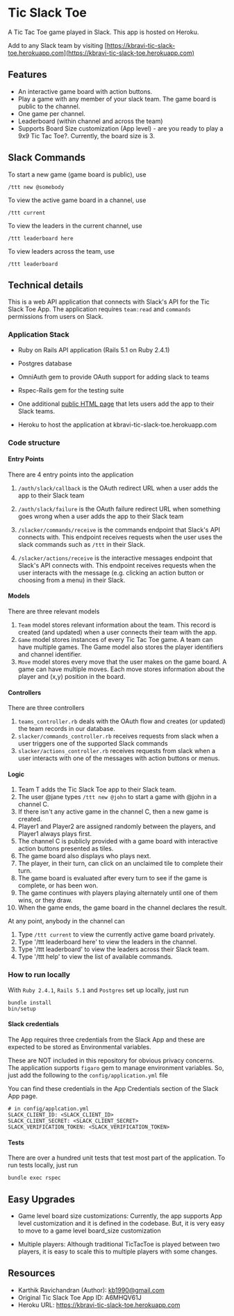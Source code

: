# Tic Slack Toe

A Tic Tac Toe game played in Slack. This app is hosted on Heroku.

Add to any Slack team by visiting [https://kbravi-tic-slack-toe.herokuapp.com](https://kbravi-tic-slack-toe.herokuapp.com)

## Features
* An interactive game board with action buttons.
* Play a game with any member of your slack team. The game board is public to the channel.
* One game per channel.
* Leaderboard (within channel and across the team)
* Supports Board Size customization (App level) - are you ready to play a 9x9 Tic Tac Toe?. Currently, the board size is 3.

## Slack Commands
To start a new game (game board is public), use
```
/ttt new @somebody
```
To view the active game board in a channel, use
```
/ttt current
```
To view the leaders in the current channel, use
```
/ttt leaderboard here
```
To view leaders across the team, use
```
/ttt leaderboard
```

## Technical details

This is a web API application that connects with Slack's API for the Tic Slack Toe App. The application requires `team:read` and `commands` permissions from users on Slack.

### Application Stack
* Ruby on Rails API application (Rails 5.1 on Ruby 2.4.1)
* Postgres database

* OmniAuth gem to provide OAuth support for adding slack to teams
* Rspec-Rails gem for the testing suite

* One additional [public HTML page](https://kbravi-tic-slack-toe.herokuapp.com) that lets users add the app to their Slack teams.

* Heroku to host the application at kbravi-tic-slack-toe.herokuapp.com

### Code structure

#### Entry Points
There are 4 entry points into the application
1. `/auth/slack/callback` is the OAuth redirect URL when a user adds the app to their Slack team
2. `/auth/slack/failure` is the OAuth failure redirect URL when something goes wrong when a user adds the app to their Slack team

3. `/slacker/commands/receive` is the commands endpoint that Slack's API connects with. This endpoint receives requests when the user uses the slack commands such as `/ttt` in their Slack.
4. `/slacker/actions/receive` is the interactive messages endpoint that Slack's API connects with. This endpoint receives requests when the user interacts with the message (e.g. clicking an action button or choosing from a menu) in their Slack.

#### Models
There are three relevant models
1. `Team` model stores relevant information about the team. This record is created (and updated) when a user connects their team with the app.
2. `Game` model stores instances of every Tic Tac Toe game. A team can have multiple games. The Game model also stores the player identifiers and channel identifier.
3. `Move` model stores every move that the user makes on the game board. A game can have multiple moves. Each move stores information about the player and (x,y) position in the board.

#### Controllers
There are three controllers
1. `teams_controller.rb` deals with the OAuth flow and creates (or updated) the team records in our database.
2. `slacker/commands_controller.rb` receives requests from slack when a user triggers one of the supported Slack commands
3. `slacker/actions_controller.rb` receives requests from slack when a user interacts with one of the messages with action buttons or menus.

#### Logic
1. Team T adds the Tic Slack Toe app to their Slack team.
2. The user @jane types `/ttt new @john` to start a game with @john in a channel C.
3. If there isn't any active game in the channel C, then a new game is created.
4. Player1 and Player2 are assigned randomly between the players, and Player1 always plays first.
5. The channel C is publicly provided with a game board with interactive action buttons presented as tiles.
6. The game board also displays who plays next.
7. The player, in their turn, can click on an unclaimed tile to complete their turn.
8. The game board is evaluated after every turn to see if the game is complete, or has been won.
9. The game continues with players playing alternately until one of them wins, or they draw.
10. When the game ends, the game board in the channel declares the result.

At any point, anybody in the channel can
1. Type `/ttt current` to view the currently active game board privately.
2. Type '/ttt leaderboard here' to view the leaders in the channel.
3. Type '/ttt leaderboard' to view the leaders across their Slack team.
4. Type '/ttt help' to view the list of available commands.


### How to run locally
With `Ruby 2.4.1`, `Rails 5.1` and `Postgres` set up locally, just run
```
bundle install
bin/setup
```
#### Slack credentials
The App requires three credentials from the Slack App and these are expected to be stored as Environmental variables.

These are NOT included in this repository for obvious privacy concerns. The application supports `figaro` gem to manage environment variables. So, just add the following to the `config/application.yml` file

You can find these credentials in the App Credentials section of the Slack App page.

```
# in config/applcation.yml
SLACK_CLIENT_ID: <SLACK_CLIENT_ID>
SLACK_CLIENT_SECRET: <SLACK_CLIENT_SECRET>
SLACK_VERIFICATION_TOKEN: <SLACK_VERIFICATION_TOKEN>
```

#### Tests
There are over a hundred unit tests that test most part of the application. To run tests locally, just run
```
bundle exec rspec
```

## Easy Upgrades
* Game level board size customizations: Currently, the app supports App level customization and it is defined in the codebase. But, it is very easy to move to a game level board_size customization

* Multiple players: Although traditional TicTacToe is played between two players, it is easy to scale this to multiple players with some changes.

## Resources
* Karthik Ravichandran (Author): kb1990@gmail.com
* Original Tic Slack Toe App ID: A6MHQV61J
* Heroku URL: https://kbravi-tic-slack-toe.herokuapp.com

